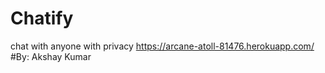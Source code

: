 # Chatify
chat with anyone with privacy
https://arcane-atoll-81476.herokuapp.com/
#By: Akshay Kumar

